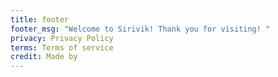 ```yaml
---
title: footer
footer_msg: "Welcome to Sirivik! Thank you for visiting! "
privacy: Privacy Policy
terms: Terms of service
credit: Made by
---
```

